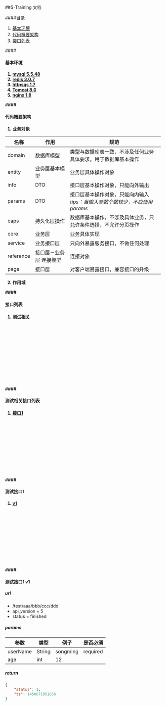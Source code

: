 ##S-Training 文档

####目录
1. [基本环境](#base_config)
2. [代码概要架构](#code_framework)
3. [接口列表](#api_list)



####<h4 id = "base_config">基本环境<h4>
1. [mysql 5.5.48](http://www.mysql.com)
2. [redis 3.0.7](http://redis.io)
3. [httpsqs 1.7](http://zyan.cc/httpsqs_1_2)
4. [Tomcat 8.0](http://tomcat.apache.org)
5. [nginx 1.8](http://nginx.org)


####<h4 id = "code_framework">代码概要架构<h4>
1.	业务对象  

|名称|作用|规范|  
|--|--|---------------------------|  
|domain|数据库模型|类型与数据库表一致，不涉及任何业务具体要求，用于数据库基本操作|  
|entity|业务层基本模型|业务层具体操作对象|  
|info|DTO|接口层基本操作对象，只能向外输出|  
|params|DTO|接口层基本操作对象，只能向内输入 _tips：当输入参数个数较少，不应使用params_|  
|caps|持久化层操作|数据库基本操作，不涉及具体业务，只允许条件选择，不允许分页操作|  
|core|业务层|业务具体实现|  
|service|业务接口层|只向外暴露服务接口，不做任何处理|  
|reference|接口层－业务层 连接模型|连接对象|  
|page|接口层|对客户端暴露接口，兼容接口的升级|  
2.	作用域





####<h4 id = "api_list">接口列表<h4>
1. [测试相关](#test_api_list)

<br>
<br>
<br>
<br>
<br>
<br>
<br>
<br>
<br>
<br>
<br>


####<h4 id = "test_api_list">测试相关接口列表<h4>
1. [接口1](#test_api_1)

<br>
<br>
<br>
<br>
<br>
<br>
<br>
<br>
<br>
<br>


####<h4 id = "test_api_1">测试接口1<h4>
1. [v1](#test_api_1_v1)

<br>
<br>
<br>
<br>
<br>
<br>
<br>
<br>
<br>
<br>

####<h4 id = "test_api_1_v1">测试接口1 v1<h4>
##### url 
 
 - /test/aaa/bbb/ccc/ddd
 - api_version = 5
 - status = finished

##### params      
| 参数      | 类型   |  例子     | 是否必须  |
| -------- |--------| -------- | -----    |  
| userName | String | songming | required |
| age      | int    | 12       |          |

##### return   
```json  
{
	"status": 1,
	"ts": 1450871051856
} 
```


